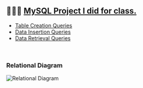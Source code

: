 <h2>👩🏻‍💻 <a href="https://github.com/SijiaSevon/MySQLBookAuthorDb">MySQL Project I did for class.</a></h2>

- [Table Creation Queries](https://github.com/SijiaSevon/MySQLBookAuthorDb/blob/main/Table-Creation.sql)<br>
- [Data Insertion Queries](https://github.com/SijiaSevon/MySQLBookAuthorDb/blob/main/Data-Insertion.sql)<br>
- [Data Retrieval Queries](https://github.com/SijiaSevon/MySQLBookAuthorDb/blob/main/Data-Retrieval.sql)<br>

<br>
<h3> Relational Diagram </h3>
<img src="https://i.imgur.com/kAl56ec.png" alt="Relational Diagram"/>
